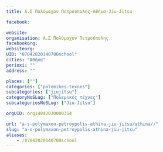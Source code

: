 ```yaml
---
title: Α.Σ Πολύμαχον Πετρούπολης-Αθήνα-Jiu-Jitsu

facebook:

website:
organisation: Α.Σ Πολύμαχον Πετρούπολης
facebookorg:
websiteorg:
UID: "07042020140700school"
cities: "Αθήνα"
perioxi: ""
address: ""

places: [""]
categories: ["polemikes-texnes"]
subcategories: ["jiujitsu"]
categoryNoSLug: ["Πολεμικές τέχνες"]
subcategoriesNoSLug: ["Jiu-Jitsu"]

orgUID: org14042020000354

url: "a-s-polymaxon-petroypolis-athina-jiu-jitsu/athina//"
slug: "a-s-polymaxon-petroypolis-athina-jiu-jitsu"
aliases:
    - /07042020140700school
---
```





